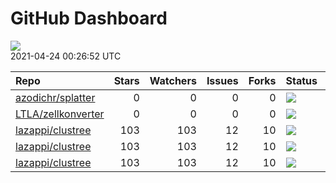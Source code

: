 GitHub Dashboard
================

![](https://github.com/lazappi/gh-dashboard/workflows/Render%20Status/badge.svg)  
2021-04-24 00:26:52 UTC

| Repo                                                        | Stars | Watchers | Issues | Forks | Status                                                                                                                                                  | Commit                                                                                                                                                             |
| :---------------------------------------------------------- | ----: | -------: | -----: | ----: | :------------------------------------------------------------------------------------------------------------------------------------------------------ | :----------------------------------------------------------------------------------------------------------------------------------------------------------------- |
| [azodichr/splatter](https://github.com/azodichr/splatter)   |     0 |        0 |      0 |     0 | [![](https://github.com/Oshlack/splatter/workflows/R-CMD-check-bioc/badge.svg)](https://github.com/Oshlack/splatter/actions/runs/777109497)             | <a href="https://github.com/azodichr/splatter/commit/3e931edcfe5f855dc30bc68c37b6ff1a0a2a64fc" title="Add missing package prefix">3e931e</a>                       |
| [LTLA/zellkonverter](https://github.com/LTLA/zellkonverter) |     0 |        0 |      0 |     0 | [![](https://github.com/theislab/zellkonverter/workflows/R-CMD-check-bioc/badge.svg)](https://github.com/theislab/zellkonverter/actions/runs/759797861) | <a href="https://github.com/LTLA/zellkonverter/commit/ec4785b375f288230fd4393f62eedb6c4ec9cb1f" title="Began adding an R-native reader for H5AD files.">ec4785</a> |
| [lazappi/clustree](https://github.com/lazappi/clustree)     |   103 |      103 |     12 |    10 | [![](https://github.com/lazappi/clustree/workflows/R-CMD-check/badge.svg)](https://github.com/lazappi/clustree/actions/runs/450958999)                  | <a href="https://github.com/lazappi/clustree/commit/df3f57713c44cf2254aa64f889c4b376cd01e7df" title="Update CI (#68)">df3f57</a>                                   |
| [lazappi/clustree](https://github.com/lazappi/clustree)     |   103 |      103 |     12 |    10 | [![](https://github.com/lazappi/clustree/workflows/pkgdown/badge.svg)](https://github.com/lazappi/clustree/actions/runs/450887969)                      | <a href="https://github.com/lazappi/clustree/commit/887e1d05ecf7dcf22b3beea3b513b8ed287cf47e" title="Run test coverage GHA on ci branch">887e1d</a>                |
| [lazappi/clustree](https://github.com/lazappi/clustree)     |   103 |      103 |     12 |    10 | [![](https://github.com/lazappi/clustree/workflows/test-coverage/badge.svg)](https://github.com/lazappi/clustree/actions/runs/450959002)                | <a href="https://github.com/lazappi/clustree/commit/df3f57713c44cf2254aa64f889c4b376cd01e7df" title="Update CI (#68)">df3f57</a>                                   |
